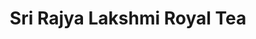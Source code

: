 ---
title: "Sri Rajya Lakshmi Royal Tea"
url: /vizianagaram/sri-rajya-lakshmi-royal-tea/
shop: Tee
---